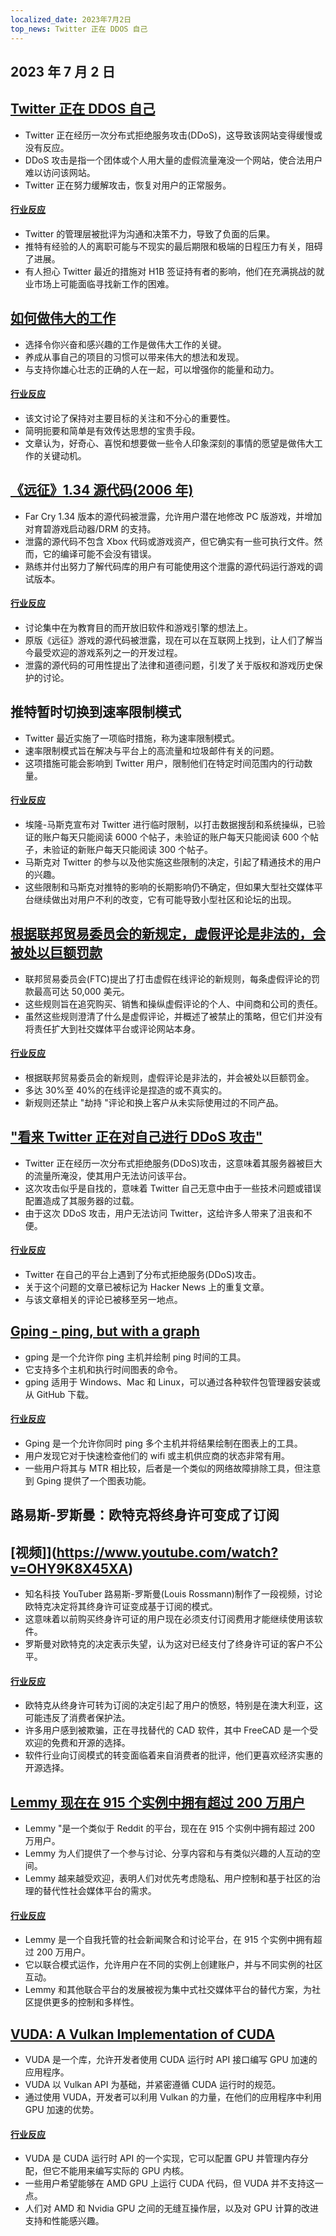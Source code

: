 ```yaml
---
localized_date: 2023年7月2日
top_news: Twitter 正在 DDOS 自己
---
```


## 2023 年 7 月 2 日

## [Twitter 正在 DDOS 自己](https://sfba.social/@sysop408/110639435788921057)

- Twitter 正在经历一次分布式拒绝服务攻击(DDoS)，这导致该网站变得缓慢或没有反应。
- DDoS 攻击是指一个团体或个人用大量的虚假流量淹没一个网站，使合法用户难以访问该网站。
- Twitter 正在努力缓解攻击，恢复对用户的正常服务。

#### [行业反应](http://news.ycombinator.com/item?id=36553236)

- Twitter 的管理层被批评为沟通和决策不力，导致了负面的后果。
- 推特有经验的人的离职可能与不现实的最后期限和极端的日程压力有关，阻碍了进展。
- 有人担心 Twitter 最近的措施对 H1B 签证持有者的影响，他们在充满挑战的就业市场上可能面临寻找新工作的困难。

## [如何做伟大的工作](http://paulgraham.com/greatwork.html)

- 选择令你兴奋和感兴趣的工作是做伟大工作的关键。
- 养成从事自己的项目的习惯可以带来伟大的想法和发现。
- 与支持你雄心壮志的正确的人在一起，可以增强你的能量和动力。

#### [行业反应](http://news.ycombinator.com/item?id=36550615)

- 该文讨论了保持对主要目标的关注和不分心的重要性。
- 简明扼要和简单是有效传达思想的宝贵手段。
- 文章认为，好奇心、喜悦和想要做一些令人印象深刻的事情的愿望是做伟大工作的关键动机。

## [《远征》1.34 源代码(2006 年)](https://archive.org/details/far-cry-1.34-complete)

- Far Cry 1.34 版本的源代码被泄露，允许用户潜在地修改 PC 版游戏，并增加对育碧游戏启动器/DRM 的支持。
- 泄露的源代码不包含 Xbox 代码或游戏资产，但它确实有一些可执行文件。然而，它的编译可能不会没有错误。
- 熟练并付出努力了解代码库的用户有可能使用这个泄露的源代码运行游戏的调试版本。

#### [行业反应](http://news.ycombinator.com/item?id=36547801)

- 讨论集中在为教育目的而开放旧软件和游戏引擎的想法上。
- 原版《远征》游戏的源代码被泄露，现在可以在互联网上找到，让人们了解当今最受欢迎的游戏系列之一的开发过程。
- 泄露的源代码的可用性提出了法律和道德问题，引发了关于版权和游戏历史保护的讨论。

## 推特暂时切换到速率限制模式

- Twitter 最近实施了一项临时措施，称为速率限制模式。
- 速率限制模式旨在解决与平台上的高流量和垃圾邮件有关的问题。
- 这项措施可能会影响到 Twitter 用户，限制他们在特定时间范围内的行动数量。

#### [行业反应](http://news.ycombinator.com/item?id=36552324)

- 埃隆-马斯克宣布对 Twitter 进行临时限制，以打击数据搜刮和系统操纵，已验证的账户每天只能阅读 6000 个帖子，未验证的账户每天只能阅读 600 个帖子，未验证的新账户每天只能阅读 300 个帖子。
- 马斯克对 Twitter 的参与以及他实施这些限制的决定，引起了精通技术的用户的兴趣。
- 这些限制和马斯克对推特的影响的长期影响仍不确定，但如果大型社交媒体平台继续做出对用户不利的改变，它有可能导致小型社区和论坛的出现。

## [根据联邦贸易委员会的新规定，虚假评论是非法的，会被处以巨额罚款](https://www.washingtonpost.com/technology/2023/06/30/fake-reviews-online-ftc/)

- 联邦贸易委员会(FTC)提出了打击虚假在线评论的新规则，每条虚假评论的罚款最高可达 50,000 美元。
- 这些规则旨在追究购买、销售和操纵虚假评论的个人、中间商和公司的责任。
- 虽然这些规则澄清了什么是虚假评论，并概述了被禁止的策略，但它们并没有将责任扩大到社交媒体平台或评论网站本身。

#### [行业反应](http://news.ycombinator.com/item?id=36556228)

- 根据联邦贸易委员会的新规则，虚假评论是非法的，并会被处以巨额罚金。
- 多达 30%至 40%的在线评论是捏造的或不真实的。
- 新规则还禁止 "劫持 "评论和换上客户从未实际使用过的不同产品。

## ["看来 Twitter 正在对自己进行 DDoS 攻击"](https://sfba.social/@sysop408/110639474671754723)

- Twitter 正在经历一次分布式拒绝服务(DDoS)攻击，这意味着其服务器被巨大的流量所淹没，使其用户无法访问该平台。
- 这次攻击似乎是自找的，意味着 Twitter 自己无意中由于一些技术问题或错误配置造成了其服务器的过载。
- 由于这次 DDoS 攻击，用户无法访问 Twitter，这给许多人带来了沮丧和不便。

#### [行业反应](http://news.ycombinator.com/item?id=36553762)

- Twitter 在自己的平台上遇到了分布式拒绝服务(DDoS)攻击。
- 关于这个问题的文章已被标记为 Hacker News 上的重复文章。
- 与该文章相关的评论已被移至另一地点。

## [Gping - ping, but with a graph](https://github.com/orf/gping)

- gping 是一个允许你 ping 主机并绘制 ping 时间的工具。
- 它支持多个主机和执行时间图表的命令。
- gping 适用于 Windows、Mac 和 Linux，可以通过各种软件包管理器安装或从 GitHub 下载。

#### [行业反应](http://news.ycombinator.com/item?id=36548676)

- Gping 是一个允许你同时 ping 多个主机并将结果绘制在图表上的工具。
- 用户发现它对于快速检查他们的 wifi 或主机供应商的状态非常有用。
- 一些用户将其与 MTR 相比较，后者是一个类似的网络故障排除工具，但注意到 Gping 提供了一个图表功能。

## 路易斯-罗斯曼：欧特克将终身许可变成了订阅

## [视频]](https://www.youtube.com/watch?v=OHY9K8X45XA)

- 知名科技 YouTuber 路易斯-罗斯曼(Louis Rossmann)制作了一段视频，讨论欧特克决定将其终身许可证变成基于订阅的模式。
- 这意味着以前购买终身许可证的用户现在必须支付订阅费用才能继续使用该软件。
- 罗斯曼对欧特克的决定表示失望，认为这对已经支付了终身许可证的客户不公平。

#### [行业反应](http://news.ycombinator.com/item?id=36547864)

- 欧特克从终身许可转为订阅的决定引起了用户的愤怒，特别是在澳大利亚，这可能违反了消费者保护法。
- 许多用户感到被欺骗，正在寻找替代的 CAD 软件，其中 FreeCAD 是一个受欢迎的免费和开源的选择。
- 软件行业向订阅模式的转变面临着来自消费者的批评，他们更喜欢经济实惠的开源选择。

## [Lemmy 现在在 915 个实例中拥有超过 200 万用户](https://lemmymap.feddit.de)

- Lemmy "是一个类似于 Reddit 的平台，现在在 915 个实例中拥有超过 200 万用户。
- Lemmy 为人们提供了一个参与讨论、分享内容和与有类似兴趣的人互动的空间。
- Lemmy 越来越受欢迎，表明人们对优先考虑隐私、用户控制和基于社区的治理的替代性社会媒体平台的需求。

#### [行业反应](http://news.ycombinator.com/item?id=36546425)

- Lemmy 是一个自我托管的社会新闻聚合和讨论平台，在 915 个实例中拥有超过 200 万用户。
- 它以联合模式运作，允许用户在不同的实例上创建账户，并与不同实例的社区互动。
- Lemmy 和其他联合平台的发展被视为集中式社交媒体平台的替代方案，为社区提供更多的控制和多样性。

## [VUDA: A Vulkan Implementation of CUDA](https://github.com/jgbit/vuda)

- VUDA 是一个库，允许开发者使用 CUDA 运行时 API 接口编写 GPU 加速的应用程序。
- VUDA 以 Vulkan API 为基础，并紧密遵循 CUDA 运行时的规范。
- 通过使用 VUDA，开发者可以利用 Vulkan 的力量，在他们的应用程序中利用 GPU 加速的优势。

#### [行业反应](http://news.ycombinator.com/item?id=36549637)

- VUDA 是 CUDA 运行时 API 的一个实现，它可以配置 GPU 并管理内存分配，但它不能用来编写实际的 GPU 内核。
- 一些用户希望能够在 AMD GPU 上运行 CUDA 代码，但 VUDA 并不支持这一点。
- 人们对 AMD 和 Nvidia GPU 之间的无缝互操作层，以及对 GPU 计算的改进支持和性能感兴趣。

